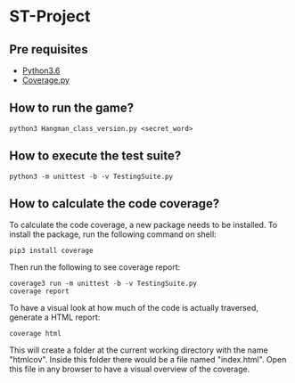 # ST-Project
## Pre requisites

- [Python3.6](https://www.python.org/download/releases/3.0/)
- [Coverage.py](https://coverage.readthedocs.io/en/v4.5.x/)

## How to run the game?
```
python3 Hangman_class_version.py <secret_word>
```
## How to execute the test suite?
```
python3 -m unittest -b -v TestingSuite.py
```
## How to calculate the code coverage?
To calculate the code coverage, a new package needs to be installed. To install the package, run the following command on shell:
```
pip3 install coverage
```
Then run the following to see coverage report:
```
coverage3 run -m unittest -b -v TestingSuite.py
coverage report
```
To have a visual look at how much of the code is actually traversed, generate a HTML report:
```
coverage html
```
This will create a folder at the current working directory with the name "htmlcov". Inside this folder there would be a file named "index.html". Open this file in any browser to have a visual overview of the coverage.
